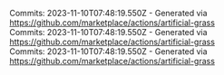 Commits: 2023-11-10T07:48:19.550Z - Generated via https://github.com/marketplace/actions/artificial-grass
<br>
Commits: 2023-11-10T07:48:19.550Z - Generated via https://github.com/marketplace/actions/artificial-grass
<br>
Commits: 2023-11-10T07:48:19.550Z - Generated via https://github.com/marketplace/actions/artificial-grass
<br>
